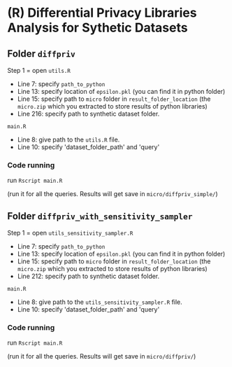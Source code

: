 
# (R) Differential Privacy Libraries Analysis for Sythetic Datasets

## Folder `diffpriv`
Step 1 = open `utils.R`
- Line 7: specify `path_to_python`
- Line 13: specify location of `epsilon.pkl` (you can find it in python folder)
- Line 15: specify path to `micro` folder in `result_folder_location` (the `micro.zip` which you extracted to store results of python libraries)
- Line 216: specify path to synthetic dataset folder.

`main.R`
- Line 8: give path to the `utils.R` file.
- Line 10: specify 'dataset_folder_path' and 'query'

### Code running

run `Rscript main.R`

(run it for all the queries. Results will get save in `micro/diffpriv_simple/`)


## Folder `diffpriv_with_sensitivity_sampler`
Step 1 = open `utils_sensitivity_sampler.R`
- Line 7: specify `path_to_python`
- Line 13: specify location of `epsilon.pkl` (you can find it in python folder)
- Line 15: specify path to `micro` folder in `result_folder_location` (the `micro.zip` which you extracted to store results of python libraries)
- Line 212: specify path to synthetic dataset folder.

`main.R`
- Line 8: give path to the `utils_sensitivity_sampler.R` file.
- Line 10: specify 'dataset_folder_path' and 'query'

### Code running

run `Rscript main.R`

(run it for all the queries. Results will get save in `micro/diffpriv/`)